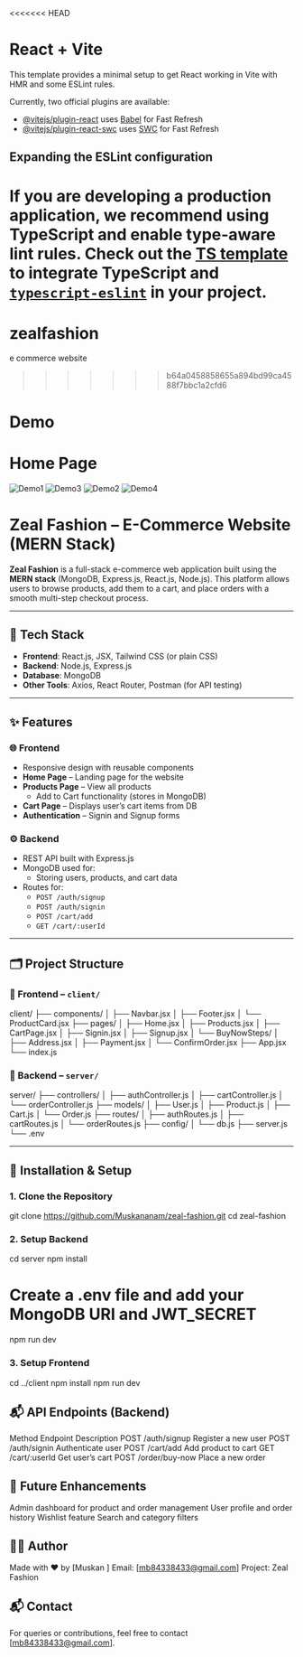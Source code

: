 <<<<<<< HEAD
# React + Vite

This template provides a minimal setup to get React working in Vite with HMR and some ESLint rules.

Currently, two official plugins are available:

- [@vitejs/plugin-react](https://github.com/vitejs/vite-plugin-react/blob/main/packages/plugin-react/README.md) uses [Babel](https://babeljs.io/) for Fast Refresh
- [@vitejs/plugin-react-swc](https://github.com/vitejs/vite-plugin-react-swc) uses [SWC](https://swc.rs/) for Fast Refresh

## Expanding the ESLint configuration

If you are developing a production application, we recommend using TypeScript and enable type-aware lint rules. Check out the [TS template](https://github.com/vitejs/vite/tree/main/packages/create-vite/template-react-ts) to integrate TypeScript and [`typescript-eslint`](https://typescript-eslint.io) in your project.
=======
# zealfashion
e commerce website
>>>>>>> b64a0458858655a894bd99ca4588f7bbc1a2cfd6
>>>>>>> 
  # Demo 
  # Home Page

![Demo1](./src/assets/Demo1.png)
![Demo3](./src/assets/Demo3.png)
![Demo2](./src/assets/Demo2.png)
![Demo4](./src/assets/Demo4.png)

#  Zeal Fashion – E-Commerce Website (MERN Stack)

**Zeal Fashion** is a full-stack e-commerce web application built using the **MERN stack** (MongoDB, Express.js, React.js, Node.js). This platform allows users to browse products, add them to a cart, and place orders with a smooth multi-step checkout process.

---

## 🧩 Tech Stack

- **Frontend**: React.js, JSX, Tailwind CSS (or plain CSS)
- **Backend**: Node.js, Express.js
- **Database**: MongoDB
- **Other Tools**: Axios, React Router, Postman (for API testing)

---

## ✨ Features

### 🌐 Frontend

- Responsive design with reusable components
- **Home Page** – Landing page for the website
- **Products Page** – View all products
  - Add to Cart functionality (stores in MongoDB)
- **Cart Page** – Displays user’s cart items from DB
- **Authentication** – Signin and Signup forms

### ⚙️ Backend

- REST API built with Express.js
- MongoDB used for:
  - Storing users, products, and cart data
- Routes for:
  - `POST /auth/signup`
  - `POST /auth/signin`
  - `POST /cart/add`
  - `GET /cart/:userId`

---

## 🗂️ Project Structure

### 📁 Frontend – `client/`

client/ ├── components/ │ ├── Navbar.jsx │ ├── Footer.jsx │ └── ProductCard.jsx ├── pages/ │ ├── Home.jsx │ ├── Products.jsx │ ├── CartPage.jsx │ ├── Signin.jsx │ ├── Signup.jsx │ └── BuyNowSteps/ │ ├── Address.jsx │ ├── Payment.jsx │ └── ConfirmOrder.jsx ├── App.jsx └── index.js


### 📁 Backend – `server/`

server/ ├── controllers/ │ ├── authController.js │ ├── cartController.js │ └── orderController.js ├── models/ │ ├── User.js │ ├── Product.js │ ├── Cart.js │ └── Order.js ├── routes/ │ ├── authRoutes.js │ ├── cartRoutes.js │ └── orderRoutes.js ├── config/ │ └── db.js ├── server.js └── .env


---

## 🔌 Installation & Setup

### 1. Clone the Repository


git clone https://github.com/Muskananam/zeal-fashion.git
cd zeal-fashion

### 2. Setup Backend
cd server
npm install
# Create a .env file and add your MongoDB URI and JWT_SECRET
npm run dev
### 3. Setup Frontend
cd ../client
npm install
npm run dev

## 📬 API Endpoints (Backend)
Method	Endpoint	Description
POST	/auth/signup	Register a new user
POST	/auth/signin	Authenticate user
POST	/cart/add	Add product to cart
GET	/cart/:userId	Get user’s cart
POST	/order/buy-now	Place a new order

## 🚀 Future Enhancements
Admin dashboard for product and order management
User profile and order history
Wishlist feature
Search and category filters

## 👨‍💻 Author
Made with ❤️ by [Muskan ]
Email: [mb84338433@gmail.com]
Project: Zeal Fashion
## 📬 Contact
For queries or contributions, feel free to contact [mb84338433@gmail.com].


